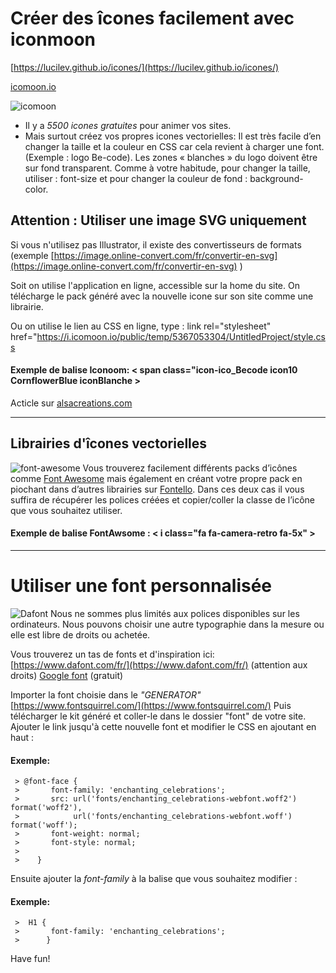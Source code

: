 # Créer des îcones facilement avec iconmoon

[https://lucilev.github.io/icones/](https://lucilev.github.io/icones/)

[icomoon.io](icomoon.io)



![icomoon](https://i1.wp.com/www.tidev.io/wp-content/uploads/2014/03/icomoon-featured.jpg?fit=720%2C340)
 * Il y a *5500 icones gratuites* pour animer vos sites.
 * Mais surtout créez vos propres icones vectorielles: Il est très facile d’en changer la taille et la couleur en CSS car cela revient à charger une font. (Exemple : logo Be-code). Les zones « blanches » du logo doivent être sur fond transparent.
 Comme à votre habitude, pour changer la taille, utiliser : font-size et pour changer la couleur de fond : background-color.


## Attention : Utiliser une image SVG uniquement
Si vous n'utilisez pas Illustrator, il existe des convertisseurs de formats (exemple [https://image.online-convert.com/fr/convertir-en-svg](https://image.online-convert.com/fr/convertir-en-svg) )

Soit on utilise l'application en ligne, accessible sur la home du site.
On télécharge le pack généré avec la nouvelle icone sur son site comme une librairie.

Ou on utilise le lien au CSS en ligne, type : link rel="stylesheet" href="https://i.icomoon.io/public/temp/5367053304/UntitledProject/style.css

#### Exemple de balise Iconoom: < span class="icon-ico_Becode icon10 CornflowerBlue iconBlanche >

Acticle sur [alsacreations.com](https://www.alsacreations.com/tuto/lire/1547-police-font-icone-vectorielle-webdesign.html)

---------------------------------------------------------------------------------
## Librairies d'îcones vectorielles
![font-awesome](https://www.vectorlogo.zone/logos/font-awesome/font-awesome-card.png)
Vous trouverez facilement différents packs d’icônes comme [Font Awesome](http://fontawesome.io/) mais également en créant votre propre pack en piochant dans d’autres librairies sur [Fontello](http://fontello.com/). Dans ces deux cas il vous suffira de récupérer les polices créées et copier/coller la classe de l’icône que vous souhaitez utiliser.


#### Exemple de balise FontAwsome : < i class="fa fa-camera-retro fa-5x" >


---------------------------------------------------------------------------------
# Utiliser une font personnalisée
![Dafont](https://www.dafont.com/img/dafont.png)
Nous ne sommes plus limités aux polices disponibles sur les ordinateurs. Nous pouvons choisir une autre typographie dans la mesure ou elle est libre de droits ou achetée.

Vous trouverez un tas de fonts et d'inspiration ici:
[https://www.dafont.com/fr/](https://www.dafont.com/fr/) (attention aux droits)
[Google font](https://fonts.google.com/) (gratuit)


Importer la font choisie dans le *"GENERATOR"*
[https://www.fontsquirrel.com/](https://www.fontsquirrel.com/)
Puis télécharger le kit généré et coller-le dans le dossier "font" de votre site.
Ajouter le link jusqu'à cette nouvelle font et modifier le CSS en ajoutant en haut :

#### Exemple: 
     > @font-face {
     >       font-family: 'enchanting_celebrations';
     >       src: url('fonts/enchanting_celebrations-webfont.woff2') format('woff2'),
     >            url('fonts/enchanting_celebrations-webfont.woff') format('woff');
     >       font-weight: normal;
     >       font-style: normal;
     >
     >    }

Ensuite ajouter la *font-family* à la balise que vous souhaitez modifier :
#### Exemple:      
     >  H1 {
     >       font-family: 'enchanting_celebrations';
     >      }


Have fun!
